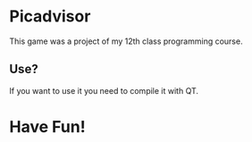 # Picadvisor
This game was a project of my 12th class programming course.

## Use?
If you want to use it you need to compile it with QT.

# Have Fun!
